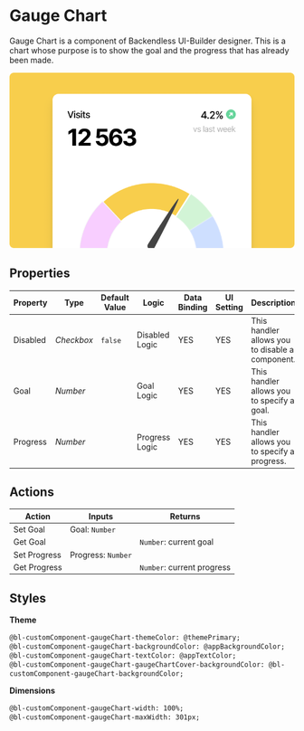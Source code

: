 # Gauge Chart

Gauge Chart is a component of Backendless UI-Builder designer. This is a chart whose purpose is to show the goal and the progress that has already been made.

<p align="center">
  <img src="./thumbnail.png" alt="main thumbnail" width="780"/>
</p>

## Properties

| Property | Type       | Default Value | Logic          | Data Binding | UI Setting | Description                                     |
|----------|------------|---------------|----------------|--------------|------------|-------------------------------------------------|
| Disabled | *Checkbox* | `false`       | Disabled Logic | YES          | YES        | This handler allows you to disable a component. |
| Goal     | *Number*   |               | Goal Logic     | YES          | YES        | This handler allows you to specify a goal.      |
| Progress | *Number*   |               | Progress Logic | YES          | YES        | This handler allows you to specify a progress.  |

## Actions

| Action                  | Inputs                             | Returns                             |
|-------------------------|------------------------------------|-------------------------------------|
| Set Goal                | Goal: `Number`                     |                                     |
| Get Goal                |                                    | `Number`: current goal              |
| Set Progress            | Progress: `Number`                 |                                     |
| Get Progress            |                                    | `Number`: current progress          |

## Styles

**Theme**
````
@bl-customComponent-gaugeChart-themeColor: @themePrimary;
@bl-customComponent-gaugeChart-backgroundColor: @appBackgroundColor;
@bl-customComponent-gaugeChart-textColor: @appTextColor;
@bl-customComponent-gaugeChart-gaugeChartCover-backgroundColor: @bl-customComponent-gaugeChart-backgroundColor;
````

**Dimensions**
````
@bl-customComponent-gaugeChart-width: 100%;
@bl-customComponent-gaugeChart-maxWidth: 301px;
````
